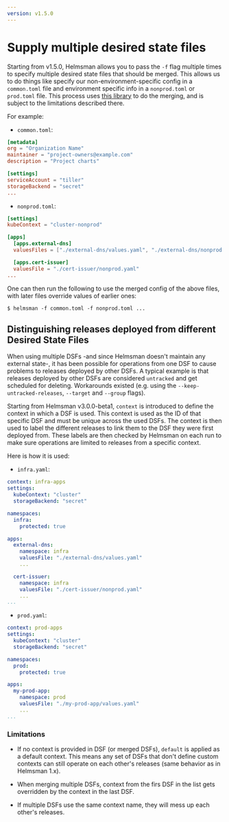 ```yaml
---
version: v1.5.0
---
```


# Supply multiple desired state files

Starting from v1.5.0, Helmsman allows you to pass the `-f` flag multiple times to specify multiple desired state files
that should be merged. This allows us to do things like specify our non-environment-specific config in a `common.toml` file
and environment specific info in a `nonprod.toml` or `prod.toml` file. This process uses [this library](https://github.com/imdario/mergo)
to do the merging, and is subject to the limitations described there.

For example:

* `common.toml`:
```toml
[metadata]
org = "Organization Name"
maintainer = "project-owners@example.com"
description = "Project charts"

[settings]
serviceAccount = "tiller"
storageBackend = "secret"
...
```

* `nonprod.toml`:
```toml
[settings]
kubeContext = "cluster-nonprod"

[apps]
  [apps.external-dns]
  valuesFiles = ["./external-dns/values.yaml", "./external-dns/nonprod.yaml"]

  [apps.cert-issuer]
  valuesFile = "./cert-issuer/nonprod.yaml"
...
```

One can then run the following to use the merged config of the above files, with later files override values of earlier ones:
```shell
$ helmsman -f common.toml -f nonprod.toml ...
```

## Distinguishing releases deployed from different Desired State Files

When using multiple DSFs -and since Helmsman doesn't maintain any external state-, it has been possible for operations from one DSF to cause problems to releases deployed by other DSFs. A typical example is that releases deployed by other DSFs are considered `untracked` and get scheduled for deleting. Workarounds existed (e.g. using the `--keep-untracked-releases`, `--target` and `--group` flags). 

Starting from Helmsman v3.0.0-beta1, `context` is introduced to define the context in which a DSF is used. This context is used as the ID of that specific DSF and must be unique across the used DSFs. The context is then used to label the different releases to link them to the DSF they were first deployed from. These labels are then checked by Helmsman on each run to make sure operations are limited to releases from a specific context.

Here is how it is used: 

* `infra.yaml`:
```yaml
context: infra-apps
settings:
  kubeContext: "cluster"
  storageBackend: "secret"

namespaces: 
  infra:
    protected: true

apps:
  external-dns:
    namespace: infra
    valuesFile: "./external-dns/values.yaml"
    ...

  cert-issuer:
    namespace: infra
    valuesFile: "./cert-issuer/nonprod.yaml"
    ...
...
```

* `prod.yaml`:
```yaml
context: prod-apps
settings:
  kubeContext: "cluster"
  storageBackend: "secret"

namespaces: 
  prod:
    protected: true

apps:
  my-prod-app:
    namespace: prod
    valuesFile: "./my-prod-app/values.yaml"
    ...
...
```

### Limitations

- If no context is provided in DSF (or merged DSFs), `default` is applied as a default context. This means any set of DSFs that don't define custom contexts can still operate on each other's releases (same behavior as in Helmsman 1.x).

- When merging multiple DSFs, context from the firs DSF in the list gets overridden by the context in the last DSF.

- If multiple DSFs use the same context name, they will mess up each other's releases.

